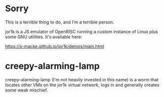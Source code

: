 # Sorry
This is a terrible thing to do, and I'm a terrible person.

jor1k is a JS emulator of OpenRISC running a custom instance of Linux plus some GNU utilities. It's available here:

https://s-macke.github.io/jor1k/demos/main.html

# creepy-alarming-lamp
creepy-alarming-lamp (I'm not heavily invested in this name) is a worm that locates other VMs on the jor1k virtual network, logs in and generally creates some weak mischief.

